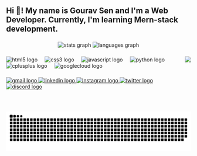<h2 align="left">Hi 👋! My name is Gourav Sen and I'm a Web Developer. Currently, I'm learning Mern-stack development.</h2>

###

<div align="center">
  <img src="https://github-readme-stats.vercel.app/api?username=Gourav9165&hide_title=false&hide_rank=false&show_icons=true&include_all_commits=true&count_private=true&disable_animations=false&theme=dracula&locale=en&hide_border=false" height="150" alt="stats graph"  />
  <img src="https://github-readme-stats.vercel.app/api/top-langs?username=Gourav9165&locale=en&hide_title=false&layout=compact&card_width=320&langs_count=5&theme=dracula&hide_border=false" height="150" alt="languages graph"  />
</div>

###

<img align="right" height="150" src="https://user-images.githubusercontent.com/74038190/216656949-4d98aa51-a60a-4dd1-b531-1b5745e18002.gif"  />

###

<div align="left">
  <img src="https://cdn.simpleicons.org/html5/E34F26" height="30" alt="html5 logo"  />
  <img width="12" />
  <img src="https://cdn.simpleicons.org/css3/1572B6" height="30" alt="css3 logo"  />
  <img width="12" />
  <img src="https://cdn.jsdelivr.net/gh/devicons/devicon/icons/javascript/javascript-original.svg" height="30" alt="javascript logo"  />
  <img width="12" />
  <img src="https://cdn.jsdelivr.net/gh/devicons/devicon/icons/python/python-original.svg" height="30" alt="python logo"  />
  <img width="12" />
  <img src="https://cdn.jsdelivr.net/gh/devicons/devicon/icons/cplusplus/cplusplus-original.svg" height="30" alt="cplusplus logo"  />
  <img width="12" />
  <img src="https://cdn.jsdelivr.net/gh/devicons/devicon/icons/googlecloud/googlecloud-original.svg" height="30" alt="googlecloud logo"  />
</div>

###

<div align="left">
  <a href="sen9165812790@gmail.com" target="_blank">
    <img src="https://img.shields.io/static/v1?message=Gmail&logo=gmail&label=&color=EA4335&logoColor=BB001B&labelColor=&style=for-the-badge" height="35" alt="gmail logo"  />
  </a>
  <a href="https://www.linkedin.com/in/gourav-sen-263100185/" target="_blank">
    <img src="https://img.shields.io/static/v1?message=LinkedIn&logo=linkedin&label=&color=0077b5&logoColor=white&labelColor=&style=for-the-badge" height="35" alt="linkedin logo"  />
  </a>
  <a href="https://www.instagram.com/gourav61432/" target="_blank">
    <img src="https://img.shields.io/static/v1?message=Instagram&logo=instagram&label=&color=d62976&logoColor=white&labelColor=&style=for-the-badge" height="35" alt="instagram logo"  />
  </a>
  <a href="https://twitter.com/Gourav61432" target="_blank">
    <img src="https://img.shields.io/static/v1?message=Twitter&logo=twitter&label=&color=1DA1F2&logoColor=white&labelColor=&style=for-the-badge" height="35" alt="twitter logo"  />
  </a>
  <a href="https://discordapp.com/users/ichigo8959" target="_blank">
    <img src="https://img.shields.io/static/v1?message=Discord&logo=discord&label=&color=7289DA&logoColor=white&labelColor=&style=for-the-badge" height="35" alt="discord logo"  />
  </a>
</div>

###

<br clear="both">

<img src="https://raw.githubusercontent.com/Gourav9165/Gourav9165/output/snake.svg" alt="Snake animation" />

###
